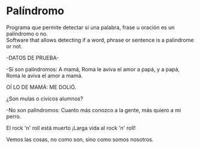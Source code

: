 # Palíndromo
Programa que permite detectar si una palabra, frase u oración es un palíndromo o no.  
Software that allows detecting if a word, phrase or sentence is a palindrome or not.

 -DATOS DE PRUEBA-

-Sí son palíndromos:
A mamá, Roma le aviva el amor a papá, y a papá, Roma le aviva el amor a mamá.

OÍ LO DE MAMÁ: ME DOLIÓ.

¿Son mulas o cívicos alumnos?

-No son palíndromos:
Cuanto más conozco a la gente, más quiero a mi perro.

El rock 'n' roll está muerto ¡Larga vida al rock 'n' roll!

Vemos las cosas, no como son, sino como somos nosotros.

